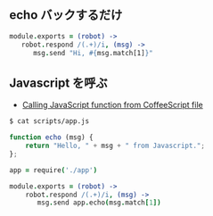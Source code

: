 ## echo バックするだけ

~~~coffee
module.exports = (robot) ->
   robot.respond /(.+)/i, (msg) ->
      msg.send "Hi, #{msg.match[1]}"
~~~      

## Javascript を呼ぶ

- [Calling JavaScript function from CoffeeScript file](http://stackoverflow.com/questions/17264752/calling-javascript-function-from-coffeescript-file)

~~~bash
$ cat scripts/app.js
~~~

~~~js
function echo (msg) {
    return "Hello, " + msg + " from Javascript.";
};
~~~

~~~coffee
app = require('./app')

module.exports = (robot) ->
    robot.respond /(.+)/i, (msg) ->
       msg.send app.echo(msg.match[1])
~~~
